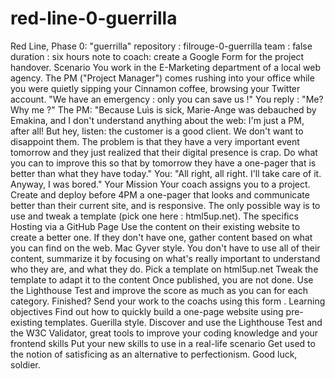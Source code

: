 # red-line-0-guerrilla
Red Line, Phase 0: "guerrilla" repository : filrouge-0-guerrilla team : false duration : six hours note to coach: create a Google Form for the project handover. Scenario You work in the E-Marketing department of a local web agency. The PM ("Project Manager") comes rushing into your office while you were quietly sipping your Cinnamon coffee, browsing your Twitter account.  "We have an emergency : only you can save us !"  You reply :  "Me? Why me ?"  The PM:  "Because Luìs is sick, Marie-Ange was debauched by Emakina, and I don't understand anything about the web: I'm just a PM, after all! But hey, listen: the customer is a good client. We don't want to disappoint them. The problem is that they have a very important event tomorrow and they just realized that their digital presence is crap. Do what you can to improve this so that by tomorrow they have a one-pager that is better than what they have today."  You:  "All right, all right. I'll take care of it. Anyway, I was bored."  Your Mission Your coach assigns you to a project. Create and deploy before 4PM a one-pager that looks and communicate better than their current site, and is responsive. The only possible way is to use and tweak a template (pick one here : html5up.net).  The specifics Hosting via a GitHub Page Use the content on their existing website to create a better one. If they don't have one, gather content based on what you can find on the web. Mac Gyver style. You don't have to use all of their content, summarize it by focusing on what's really important to understand who they are, and what they do. Pick a template on html5up.net Tweak the template to adapt it to the content Once published, you are not done. Use the Lighthouse Test and improve the score as much as you can for each category. Finished? Send your work to the coachs using this form . Learning objectives Find out how to quickly build a one-page website using pre-existing templates. Guerilla style. Discover and use the Lighthouse Test and the W3C Validator, great tools to improve your coding knowledge and your frontend skills Put your new skills to use in a real-life scenario Get used to the notion of satisficing as an alternative to perfectionism. Good luck, soldier.
